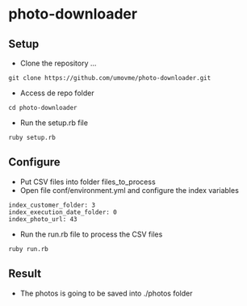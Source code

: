# photo-downloader

Setup
-------------
* Clone the repository ...
```
git clone https://github.com/umovme/photo-downloader.git
```
* Access de repo folder
```
cd photo-downloader
```
* Run the setup.rb file
```
ruby setup.rb
```

Configure
-------------
* Put CSV files into folder files_to_process
* Open file conf/environment.yml and configure the index variables
```
index_customer_folder: 3
index_execution_date_folder: 0
index_photo_url: 43
```
* Run the run.rb file to process the CSV files
```
ruby run.rb
```

Result
-------------
* The photos is going to be saved into ./photos folder
